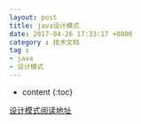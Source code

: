 ```yaml
---
layout: post
title: java设计模式
date: 2017-04-26 17:33:17 +0800
category : 技术文档
tag :
- java
- 设计模式
---
```

* content
{:toc}




[设计模式阅读地址](https://quanke.gitbooks.io/design-pattern-java/content/)